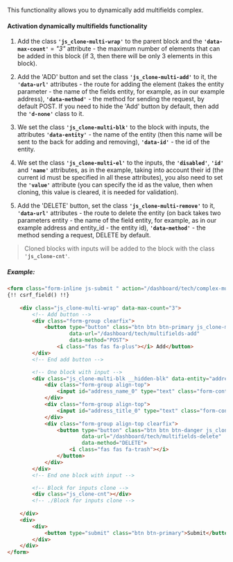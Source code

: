 This functionality allows you to dynamically add multifields complex.

#### Activation dynamically multifields functionality
1. Add the class **```'js_clone-multi-wrap'```** to the parent block and the **```'data-max-count'```** = _"3"_ attribute - 
the maximum number of elements that can be added in this block (if 3, then there will be only 3 elements in this block).

2. Add the 'ADD' button and set the class **```'js_clone-multi-add'```** to it, the **```'data-url'```** attributes - 
the route for adding the element (takes the entity parameter - the name of the fields entity, for example, as in our 
example address), **```'data-method'```** - the method for sending the request, by default POST. If you need to hide 
the 'Add' button by default, then add the **```'d-none'```** class to it.

3. We set the class **```'js_clone-multi-blk'```** to the block with inputs, the attributes **```'data-entity'```** - 
the name of the entity (then this name will be sent to the back for adding and removing), **```'data-id'```** - the id 
of the entity.

4. We set the class **```'js_clone-multi-el'```** to the inputs, the **```'disabled'```**, **```'id'```** and **```'name'```** 
attributes, as in the example, taking into account their id (the current id must be specified in all these attributes), 
you also need to set the **```'value'```** attribute (you can specify the id as the value, then when cloning, this value 
is cleared, it is needed for validation).

5. Add the 'DELETE' button, set the class **```'js_clone-multi-remove'```** to it, **```'data-url'```** attributes - 
the route to delete the entity (on back takes two parameters entity - the name of the field entity, for example, as in our 
example address and entity_id - the entity id), **```'data-method'```** - the method sending a request, DELETE by default.

> Cloned blocks with inputs will be added to the block with the class **```'js_clone-cnt'```**.

##### Example:
```html
<form class="form-inline js-submit " action="/dashboard/tech/complex-multifields-test">
{!! csrf_field() !!}
    
    <div class="js_clone-multi-wrap" data-max-count="3">
        <!-- Add button -->
        <div class="form-group clearfix">
            <button type="button" class="btn btn btn-primary js_clone-multi-add"
                    data-url="/dashboard/tech/multifields-add"
                    data-method="POST">
                <i class="fas fas fa-plus"></i> Add</button>
        </div>
        <!-- End add button -->

        <!-- One block with input -->
        <div class="js_clone-multi-blk __hidden-blk" data-entity="address" data-id="0">
            <div class="form-group align-top">
                <input id="address_name_0" type="text" class="form-control mr-2 js_clone-multi-el" name="address[0][name]" value="0" disabled required>
            </div>
            <div class="form-group align-top">
                <input id="address_title_0" type="text" class="form-control mr-2 js_clone-multi-el" name="address[0][title]" value="0" disabled required>
            </div>
            <div class="form-group align-top clearfix">
                <button type="button" class="btn btn btn-danger js_clone-multi-remove"
                        data-url="/dashboard/tech/multifields-delete"
                        data-method="DELETE">
                    <i class="fas fas fa-trash"></i>
                </button>
            </div>
        </div>
        <!-- End one block with input -->

        <!-- Block for inputs clone -->
        <div class="js_clone-cnt"></div>
        <!-- ./Block for inputs clone -->
        
    </div>
    <div>
        <div>
            <button type="submit" class="btn btn-primary">Submit</button>
        </div>
    </div>
</form>
```
